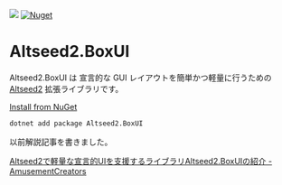 [![](https://github.com/wraikny/Altseed2.BoxUI/workflows/CI/badge.svg)](https://github.com/wraikny/Altseed2.BoxUI/actions?workflow=CI)
[![Nuget](https://img.shields.io/nuget/v/Altseed2.BoxUI?style=plastic)](https://www.nuget.org/packages/Altseed2.BoxUI/)

# Altseed2.BoxUI

Altseed2.BoxUI は 宣言的な GUI レイアウトを簡単かつ軽量に行うための [Altseed2](https://github.com/altseed/Altseed2-csharp) 拡張ライブラリです。

[Install from NuGet](https://www.nuget.org/packages/Altseed2.BoxUI)

```sh
dotnet add package Altseed2.BoxUI
```

以前解説記事を書きました。

[Altseed2で軽量な宣言的UIを支援するライブラリAltseed2.BoxUIの紹介 - AmusementCreators](https://www.amusement-creators.info/articles/advent_calendar/2020/25/)
